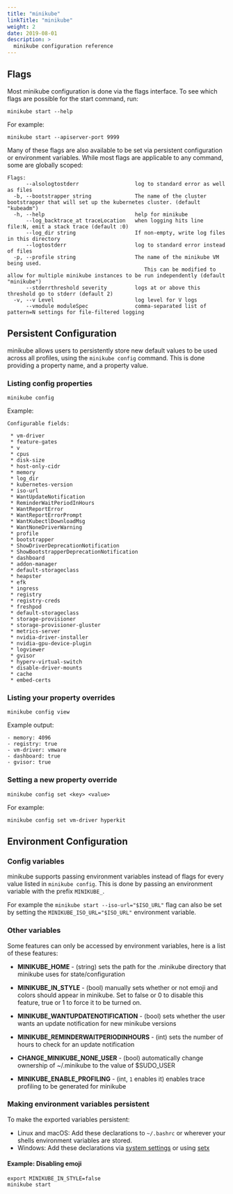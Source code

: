 ```yaml
---
title: "minikube"
linkTitle: "minikube"
weight: 2
date: 2019-08-01
description: >
  minikube configuration reference
---
```


## Flags

Most minikube configuration is done via the flags interface. To see which flags are possible for the start command, run:

```shell
minikube start --help
```

For example:

```shell
minikube start --apiserver-port 9999
```

Many of these flags are also available to be set via persistent configuration or environment variables. 
While most flags are applicable to any command, some are globally scoped:

```
Flags:
      --alsologtostderr                  log to standard error as well as files
  -b, --bootstrapper string              The name of the cluster bootstrapper that will set up the kubernetes cluster. (default "kubeadm")
  -h, --help                             help for minikube
      --log_backtrace_at traceLocation   when logging hits line file:N, emit a stack trace (default :0)
      --log_dir string                   If non-empty, write log files in this directory
      --logtostderr                      log to standard error instead of files
  -p, --profile string                   The name of the minikube VM being used.  
                                         	This can be modified to allow for multiple minikube instances to be run independently (default "minikube")
      --stderrthreshold severity         logs at or above this threshold go to stderr (default 2)
  -v, --v Level                          log level for V logs
      --vmodule moduleSpec               comma-separated list of pattern=N settings for file-filtered logging
```

## Persistent Configuration

minikube allows users to persistently store new default values to be used across all profiles, using the `minikube config` command. This is done providing a property name, and a property value.

### Listing config properties

```shell
minikube config
```

Example:

```shell
Configurable fields: 

 * vm-driver
 * feature-gates
 * v
 * cpus
 * disk-size
 * host-only-cidr
 * memory
 * log_dir
 * kubernetes-version
 * iso-url
 * WantUpdateNotification
 * ReminderWaitPeriodInHours
 * WantReportError
 * WantReportErrorPrompt
 * WantKubectlDownloadMsg
 * WantNoneDriverWarning
 * profile
 * bootstrapper
 * ShowDriverDeprecationNotification
 * ShowBootstrapperDeprecationNotification
 * dashboard
 * addon-manager
 * default-storageclass
 * heapster
 * efk
 * ingress
 * registry
 * registry-creds
 * freshpod
 * default-storageclass
 * storage-provisioner
 * storage-provisioner-gluster
 * metrics-server
 * nvidia-driver-installer
 * nvidia-gpu-device-plugin
 * logviewer
 * gvisor
 * hyperv-virtual-switch
 * disable-driver-mounts
 * cache
 * embed-certs
```

### Listing your property overrides

```shell
minikube config view
```

Example output:

```shell
- memory: 4096
- registry: true
- vm-driver: vmware
- dashboard: true
- gvisor: true
```

### Setting a new property override


```shell
minikube config set <key> <value>
```

For example:

```shell
minikube config set vm-driver hyperkit
```

## Environment Configuration

### Config variables

minikube supports passing environment variables instead of flags for every value listed in `minikube config`.  This is done by passing an environment variable with the prefix `MINIKUBE_`.

For example the `minikube start --iso-url="$ISO_URL"` flag can also be set by setting the `MINIKUBE_ISO_URL="$ISO_URL"` environment variable.

### Other variables

Some features can only be accessed by environment variables, here is a list of these features:

* **MINIKUBE_HOME** - (string) sets the path for the .minikube directory that minikube uses for state/configuration

* **MINIKUBE_IN_STYLE** - (bool) manually sets whether or not emoji and colors should appear in minikube. Set to false or 0 to disable this feature, true or 1 to force it to be turned on.

* **MINIKUBE_WANTUPDATENOTIFICATION** - (bool) sets whether the user wants an update notification for new minikube versions

* **MINIKUBE_REMINDERWAITPERIODINHOURS** - (int) sets the number of hours to check for an update notification

* **CHANGE_MINIKUBE_NONE_USER** - (bool) automatically change ownership of ~/.minikube to the value of $SUDO_USER

* **MINIKUBE_ENABLE_PROFILING** - (int, `1` enables it) enables trace profiling to be generated for minikube

### Making environment variables persistent

To make the exported variables persistent:

* Linux and macOS: Add these declarations to `~/.bashrc` or wherever your shells environment variables are stored.
* Windows: Add these declarations via [system settings](https://support.microsoft.com/en-au/help/310519/how-to-manage-environment-variables-in-windows-xp) or using [setx](https://stackoverflow.com/questions/5898131/set-a-persistent-environment-variable-from-cmd-exe)

#### Example: Disabling emoji

```shell
export MINIKUBE_IN_STYLE=false
minikube start
```

